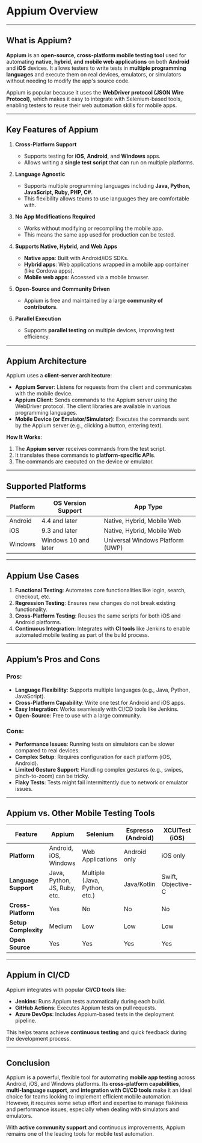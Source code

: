 # Appium Overview

---

## What is Appium?

**Appium** is an **open-source, cross-platform mobile testing tool** used for automating **native, hybrid, and mobile web applications** on both **Android** and **iOS** devices. It allows testers to write tests in **multiple programming languages** and execute them on real devices, emulators, or simulators without needing to modify the app's source code.

Appium is popular because it uses the **WebDriver protocol (JSON Wire Protocol)**, which makes it easy to integrate with Selenium-based tools, enabling testers to reuse their web automation skills for mobile apps.

---

## Key Features of Appium

1. **Cross-Platform Support**
   - Supports testing for **iOS**, **Android**, and **Windows** apps.
   - Allows writing a **single test script** that can run on multiple platforms.

2. **Language Agnostic**
   - Supports multiple programming languages including **Java, Python, JavaScript, Ruby, PHP, C#**.
   - This flexibility allows teams to use languages they are comfortable with.

3. **No App Modifications Required**
   - Works without modifying or recompiling the mobile app.
   - This means the same app used for production can be tested.

4. **Supports Native, Hybrid, and Web Apps**
   - **Native apps**: Built with Android/iOS SDKs.
   - **Hybrid apps**: Web applications wrapped in a mobile app container (like Cordova apps).
   - **Mobile web apps**: Accessed via a mobile browser.

5. **Open-Source and Community Driven**
   - Appium is free and maintained by a large **community of contributors**.

6. **Parallel Execution**
   - Supports **parallel testing** on multiple devices, improving test efficiency.

---

## Appium Architecture

Appium uses a **client-server architecture**:

- **Appium Server**: Listens for requests from the client and communicates with the mobile device.
- **Appium Client**: Sends commands to the Appium server using the WebDriver protocol. The client libraries are available in various programming languages.
- **Mobile Device (or Emulator/Simulator)**: Executes the commands sent by the Appium server (e.g., clicking a button, entering text).

**How It Works**:
1. The **Appium server** receives commands from the test script.
2. It translates these commands to **platform-specific APIs**.
3. The commands are executed on the device or emulator.

---

## Supported Platforms

| **Platform** | **OS Version Support**    | **App Type**                       |
|--------------|---------------------------|------------------------------------|
| Android      | 4.4 and later             | Native, Hybrid, Mobile Web        |
| iOS          | 9.3 and later             | Native, Hybrid, Mobile Web        |
| Windows      | Windows 10 and later      | Universal Windows Platform (UWP)  |

---

## Appium Use Cases

1. **Functional Testing**: Automates core functionalities like login, search, checkout, etc.
2. **Regression Testing**: Ensures new changes do not break existing functionality.
3. **Cross-Platform Testing**: Reuses the same scripts for both iOS and Android platforms.
4. **Continuous Integration**: Integrates with **CI tools** like Jenkins to enable automated mobile testing as part of the build process.

---

## Appium’s Pros and Cons

### Pros:
- **Language Flexibility**: Supports multiple languages (e.g., Java, Python, JavaScript).
- **Cross-Platform Capability**: Write one test for Android and iOS apps.
- **Easy Integration**: Works seamlessly with CI/CD tools like Jenkins.
- **Open-Source**: Free to use with a large community.

### Cons:
- **Performance Issues**: Running tests on simulators can be slower compared to real devices.
- **Complex Setup**: Requires configuration for each platform (iOS, Android).
- **Limited Gesture Support**: Handling complex gestures (e.g., swipes, pinch-to-zoom) can be tricky.
- **Flaky Tests**: Tests might fail intermittently due to network or emulator issues.

---

## Appium vs. Other Mobile Testing Tools

| **Feature**         | **Appium**                     | **Selenium**                     | **Espresso (Android)**           | **XCUITest (iOS)**               |
|---------------------|--------------------------------|----------------------------------|---------------------------------|---------------------------------|
| **Platform**        | Android, iOS, Windows         | Web Applications                | Android only                    | iOS only                        |
| **Language Support**| Java, Python, JS, Ruby, etc.  | Multiple (Java, Python, etc.)   | Java/Kotlin                     | Swift, Objective-C              |
| **Cross-Platform**  | Yes                           | No                              | No                              | No                              |
| **Setup Complexity**| Medium                        | Low                             | Low                             | Low                             |
| **Open Source**     | Yes                           | Yes                             | Yes                             | Yes                             |

---

## Appium in CI/CD

Appium integrates with popular **CI/CD tools** like:
- **Jenkins**: Runs Appium tests automatically during each build.
- **GitHub Actions**: Executes Appium tests on pull requests.
- **Azure DevOps**: Includes Appium-based tests in the deployment pipeline.

This helps teams achieve **continuous testing** and quick feedback during the development process.

---

## Conclusion

Appium is a powerful, flexible tool for automating **mobile app testing** across Android, iOS, and Windows platforms. Its **cross-platform capabilities**, **multi-language support**, and **integration with CI/CD tools** make it an ideal choice for teams looking to implement efficient mobile automation. However, it requires some setup effort and expertise to manage flakiness and performance issues, especially when dealing with simulators and emulators.

With **active community support** and continuous improvements, Appium remains one of the leading tools for mobile test automation.
